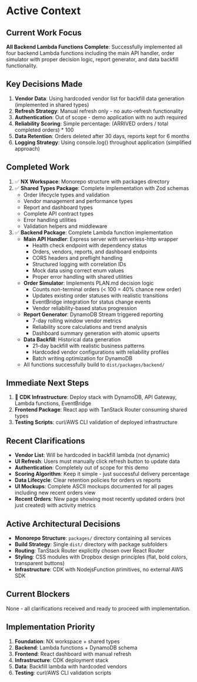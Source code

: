 # Active Context

## Current Work Focus
**All Backend Lambda Functions Complete**: Successfully implemented all four backend Lambda functions including the main API handler, order simulator with proper decision logic, report generator, and data backfill functionality.

## Key Decisions Made
1. **Vendor Data**: Using hardcoded vendor list for backfill data generation (implemented in shared types)
2. **Refresh Strategy**: Manual refresh only - no auto-refresh functionality
3. **Authentication**: Out of scope - demo application with no auth required
4. **Reliability Scoring**: Simple percentage: (ARRIVED orders / total completed orders) * 100
5. **Data Retention**: Orders deleted after 30 days, reports kept for 6 months
6. **Logging Strategy**: Using console.log() throughout application (simplified approach)

## Completed Work
1. ✅ **NX Workspace**: Monorepo structure with packages directory
2. ✅ **Shared Types Package**: Complete implementation with Zod schemas
   - Order lifecycle types and validation
   - Vendor management and performance types
   - Report and dashboard types
   - Complete API contract types
   - Error handling utilities
   - Validation helpers and middleware
3. ✅ **Backend Package**: Complete Lambda function implementation
   - **Main API Handler**: Express server with serverless-http wrapper
     - Health check endpoint with dependency status
     - Orders, vendors, reports, and dashboard endpoints
     - CORS headers and preflight handling
     - Structured logging with correlation IDs
     - Mock data using correct enum values
     - Proper error handling with shared utilities
   - **Order Simulator**: Implements PLAN.md decision logic
     - Counts non-terminal orders (< 100 = 40% chance new order)
     - Updates existing order statuses with realistic transitions
     - EventBridge integration for status change events
     - Vendor reliability-based status progression
   - **Report Generator**: DynamoDB Stream triggered reporting
     - 7-day rolling window vendor metrics
     - Reliability score calculations and trend analysis
     - Dashboard summary generation with atomic upserts
   - **Data Backfill**: Historical data generation
     - 21-day backfill with realistic business patterns
     - Hardcoded vendor configurations with reliability profiles
     - Batch writing optimization for DynamoDB
   - All functions successfully build to `dist/packages/backend/`

## Immediate Next Steps
1. **🎯 CDK Infrastructure**: Deploy stack with DynamoDB, API Gateway, Lambda functions, EventBridge
2. **Frontend Package**: React app with TanStack Router consuming shared types
3. **Testing Scripts**: curl/AWS CLI validation of deployed infrastructure

## Recent Clarifications
- **Vendor List**: Will be hardcoded in backfill lambda (not dynamic)
- **UI Refresh**: Users must manually click refresh button to update data
- **Authentication**: Completely out of scope for this demo
- **Scoring Algorithm**: Keep it simple - just successful delivery percentage
- **Data Lifecycle**: Clear retention policies for orders vs reports
- **UI Mockups**: Complete ASCII mockups documented for all pages including new recent orders view
- **Recent Orders**: New page showing most recently updated orders (not just created) with activity metrics

## Active Architectural Decisions
- **Monorepo Structure**: `packages/` directory containing all services
- **Build Strategy**: Single `dist/` directory with package subfolders
- **Routing**: TanStack Router explicitly chosen over React Router
- **Styling**: CSS modules with Dropbox design principles (flat, bold colors, transparent buttons)
- **Infrastructure**: CDK with NodejsFunction primitives, no external AWS SDK

## Current Blockers
None - all clarifications received and ready to proceed with implementation.

## Implementation Priority
1. **Foundation**: NX workspace + shared types
2. **Backend**: Lambda functions + DynamoDB schema
3. **Frontend**: React dashboard with manual refresh
4. **Infrastructure**: CDK deployment stack
5. **Data**: Backfill lambda with hardcoded vendors
6. **Testing**: curl/AWS CLI validation scripts